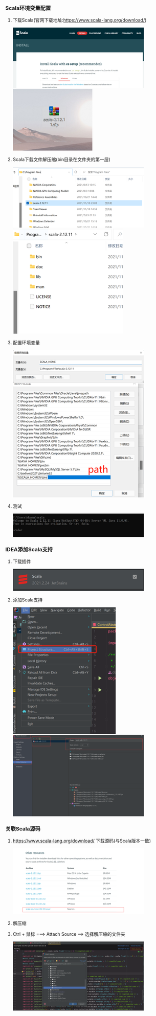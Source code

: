 ### Scala环境变量配置

1. 下载Scala(官网下载地址:https://www.scala-lang.org/download/)

   <img src="../img/Scala官网下载.jpg" style="zoom:40%">  
   </br>
   <img src="../img/Scala下载文件压缩包.png" style="zoom:40%">  

2. Scala下载文件解压缩(bin目录在文件夹的第一层)

   <img src="../img/Scala下载文件解压缩0.png" style="zoom:40%">
   </br>
   <img src="../img/Scala下载文件解压缩1.png" style="zoom:40%">

3. 配置环境变量

   <img src="../img/SCALA_HOME.png" style="zoom:40%">
   </br>
   <img src="../img/系统变量path设置.png" style="zoom:40%">

4. 测试

   <img src="../img/Scala环境变量测试.png" style="zoom:40%">

### IDEA添加Scala支持

1. 下载插件

    <img src="../img/Scala插件_IDEA.png" style="zoom:40%">

2. 添加Scala支持

    <img src="../img/添加Scala支持0.jpg" style="zoom:40%">
    </br>
    <img src="../img/添加Scala支持.png" style="zoom:40%">

### 关联Scala源码

1. https://www.scala-lang.org/download/ 下载源码(与Scala版本一致)

    <img src="../img/Scala源码.png" style="zoom:40%">

2. 解压缩

3. Ctrl + 鼠标 ===> Attach Source ==> 选择解压缩的文件夹

    <img src="../img/Scala选择源码.png" style="zoom:40%">

